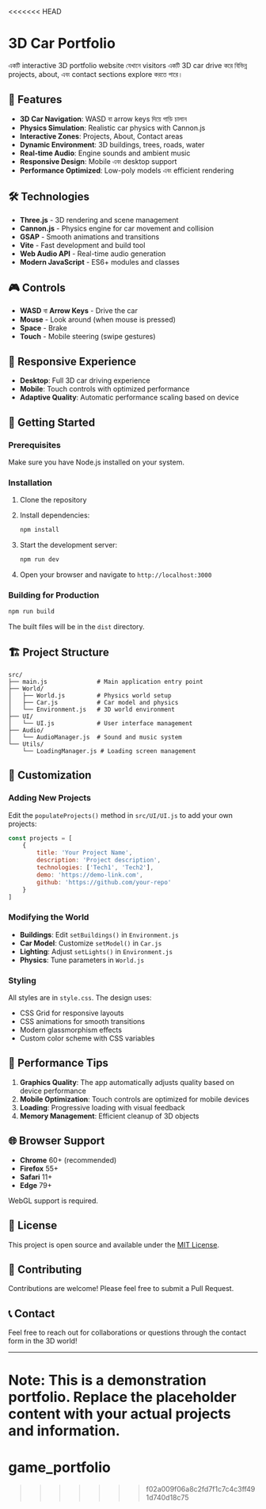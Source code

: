 <<<<<<< HEAD
# 3D Car Portfolio

একটি interactive 3D portfolio website যেখানে visitors একটি 3D car drive করে বিভিন্ন projects, about, এবং contact sections explore করতে পারে।

## 🚗 Features

- **3D Car Navigation**: WASD বা arrow keys দিয়ে গাড়ি চালান
- **Physics Simulation**: Realistic car physics with Cannon.js
- **Interactive Zones**: Projects, About, Contact areas
- **Dynamic Environment**: 3D buildings, trees, roads, water
- **Real-time Audio**: Engine sounds and ambient music
- **Responsive Design**: Mobile এবং desktop support
- **Performance Optimized**: Low-poly models এবং efficient rendering

## 🛠️ Technologies

- **Three.js** - 3D rendering and scene management
- **Cannon.js** - Physics engine for car movement and collision
- **GSAP** - Smooth animations and transitions
- **Vite** - Fast development and build tool
- **Web Audio API** - Real-time audio generation
- **Modern JavaScript** - ES6+ modules and classes

## 🎮 Controls

- **WASD** বা **Arrow Keys** - Drive the car
- **Mouse** - Look around (when mouse is pressed)
- **Space** - Brake
- **Touch** - Mobile steering (swipe gestures)

## 📱 Responsive Experience

- **Desktop**: Full 3D car driving experience
- **Mobile**: Touch controls with optimized performance
- **Adaptive Quality**: Automatic performance scaling based on device

## 🚀 Getting Started

### Prerequisites

Make sure you have Node.js installed on your system.

### Installation

1. Clone the repository
2. Install dependencies:
   ```bash
   npm install
   ```

3. Start the development server:
   ```bash
   npm run dev
   ```

4. Open your browser and navigate to `http://localhost:3000`

### Building for Production

```bash
npm run build
```

The built files will be in the `dist` directory.

## 🏗️ Project Structure

```
src/
├── main.js              # Main application entry point
├── World/
│   ├── World.js         # Physics world setup
│   ├── Car.js           # Car model and physics
│   └── Environment.js   # 3D world environment
├── UI/
│   └── UI.js            # User interface management
├── Audio/
│   └── AudioManager.js  # Sound and music system
└── Utils/
    └── LoadingManager.js # Loading screen management
```

## 🎨 Customization

### Adding New Projects

Edit the `populateProjects()` method in `src/UI/UI.js` to add your own projects:

```javascript
const projects = [
    {
        title: 'Your Project Name',
        description: 'Project description',
        technologies: ['Tech1', 'Tech2'],
        demo: 'https://demo-link.com',
        github: 'https://github.com/your-repo'
    }
]
```

### Modifying the World

- **Buildings**: Edit `setBuildings()` in `Environment.js`
- **Car Model**: Customize `setModel()` in `Car.js`
- **Lighting**: Adjust `setLights()` in `Environment.js`
- **Physics**: Tune parameters in `World.js`

### Styling

All styles are in `style.css`. The design uses:
- CSS Grid for responsive layouts
- CSS animations for smooth transitions
- Modern glassmorphism effects
- Custom color scheme with CSS variables

## 🔧 Performance Tips

1. **Graphics Quality**: The app automatically adjusts quality based on device performance
2. **Mobile Optimization**: Touch controls are optimized for mobile devices
3. **Loading**: Progressive loading with visual feedback
4. **Memory Management**: Efficient cleanup of 3D objects

## 🌐 Browser Support

- **Chrome** 60+ (recommended)
- **Firefox** 55+
- **Safari** 11+
- **Edge** 79+

WebGL support is required.

## 📄 License

This project is open source and available under the [MIT License](LICENSE).

## 🤝 Contributing

Contributions are welcome! Please feel free to submit a Pull Request.

## 📞 Contact

Feel free to reach out for collaborations or questions through the contact form in the 3D world!

---

**Note**: This is a demonstration portfolio. Replace the placeholder content with your actual projects and information.
=======
# game_portfolio
>>>>>>> f02a009f06a8c2fd7f1c7c4c3ff491d740d18c75
